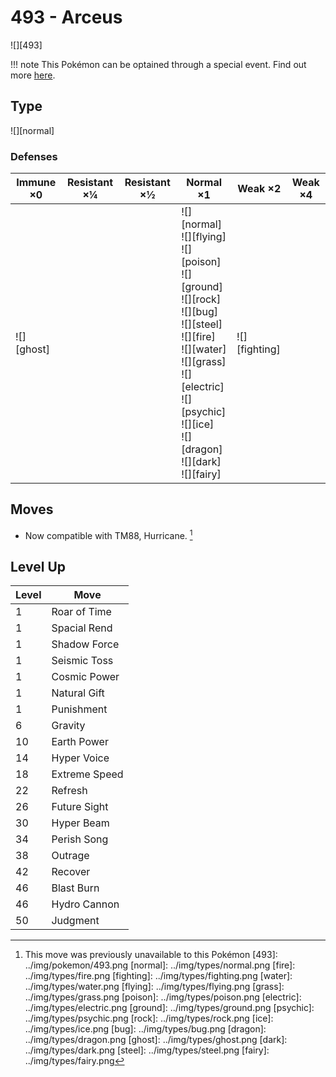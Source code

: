 # 493 - Arceus
![][493]

!!! note
    This Pokémon can be optained through a special event. Find out more [here](../../special_events/#arceus).

## Type

![][normal]

### Defenses

Immune ×0 | Resistant ×¼ | Resistant ×½ | Normal ×1 | Weak ×2 | Weak ×4
---       | ---          | ---          | ---       | ---     | ---
![][ghost]<br> | | | ![][normal]<br> ![][flying]<br> ![][poison]<br> ![][ground]<br> ![][rock]<br> ![][bug]<br> ![][steel]<br> ![][fire]<br> ![][water]<br> ![][grass]<br> ![][electric]<br> ![][psychic]<br> ![][ice]<br> ![][dragon]<br> ![][dark]<br> ![][fairy]<br> | ![][fighting]<br> | | 

## Moves

 - Now compatible with TM88, Hurricane. [^1]

## Level Up

Level | Move
---   | ---
  1   | Roar of Time
  1   | Spacial Rend
  1   | Shadow Force
  1   | Seismic Toss
  1   | Cosmic Power
  1   | Natural Gift
  1   | Punishment
  6   | Gravity
 10   | Earth Power
 14   | Hyper Voice
 18   | Extreme Speed
 22   | Refresh
 26   | Future Sight
 30   | Hyper Beam
 34   | Perish Song
 38   | Outrage
 42   | Recover
 46   | Blast Burn
 46   | Hydro Cannon
 50   | Judgment

[^1]: This move was previously unavailable to this Pokémon
[493]: ../img/pokemon/493.png
[normal]: ../img/types/normal.png
[fire]: ../img/types/fire.png
[fighting]: ../img/types/fighting.png
[water]: ../img/types/water.png
[flying]: ../img/types/flying.png
[grass]: ../img/types/grass.png
[poison]: ../img/types/poison.png
[electric]: ../img/types/electric.png
[ground]: ../img/types/ground.png
[psychic]: ../img/types/psychic.png
[rock]: ../img/types/rock.png
[ice]: ../img/types/ice.png
[bug]: ../img/types/bug.png
[dragon]: ../img/types/dragon.png
[ghost]: ../img/types/ghost.png
[dark]: ../img/types/dark.png
[steel]: ../img/types/steel.png
[fairy]: ../img/types/fairy.png
